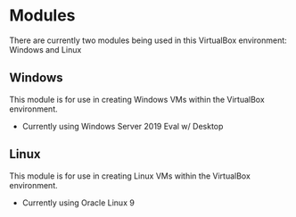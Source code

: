 # Modules

There are currently two modules being used in this VirtualBox environment: Windows and Linux

## Windows

This module is for use in creating Windows VMs within the VirtualBox environment.

- Currently using Windows Server 2019 Eval w/ Desktop

## Linux

This module is for use in creating Linux VMs within the VirtualBox environment.

- Currently using Oracle Linux 9